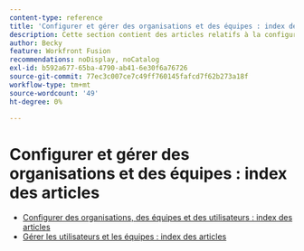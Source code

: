 ```yaml
---
content-type: reference
title: 'Configurer et gérer des organisations et des équipes : index des articles'
description: Cette section contient des articles relatifs à la configuration et à la gestion des organisations et des équipes dans Adobe Workfront Fusion.
author: Becky
feature: Workfront Fusion
recommendations: noDisplay, noCatalog
exl-id: b592a677-65ba-4790-ab41-6e30f6a76726
source-git-commit: 77ec3c007ce7c49ff760145fafcd7f62b273a18f
workflow-type: tm+mt
source-wordcount: '49'
ht-degree: 0%

---
```


# Configurer et gérer des organisations et des équipes : index des articles

* [Configurer des organisations, des équipes et des utilisateurs : index des articles](/help/workfront-fusion/set-up-and-manage-workfront-fusion/set-up-and-manage-orgs-and-teams/set-up-orgs-teams-and-users/set-up-orgs-and-teams.md)
* [Gérer les utilisateurs et les équipes : index des articles](/help/workfront-fusion/set-up-and-manage-workfront-fusion/set-up-and-manage-orgs-and-teams/manage-users-and-teams/manage-users-and-teams.md)
